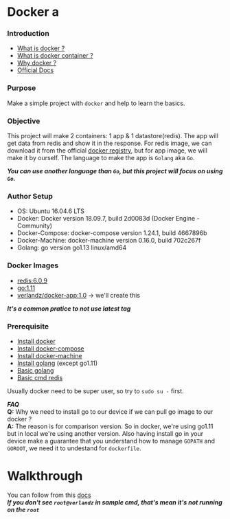 # Docker a

### Introduction
- [What is docker ?](https://opensource.com/resources/what-docker) 
- [What is docker container ?](https://www.sdxcentral.com/containers/definitions/what-is-docker-container/)
- [Why docker ?](https://www.docker.com/why-docker)
- [Official Docs](https://docs.docker.com/)

### Purpose
Make a simple project with `docker` and help to learn the basics.

### Objective
This project will make 2 containers: 1 app & 1 datastore(redis). The app will get data from redis and show it in the response. For redis image, we can download it from the official [docker registry](https://hub.docker.com/_/redis), but for app image, we will make it by ourself. The language to make the app is `Golang` aka `Go`. 

***You can use another language than `Go`, but this project will focus on using `Go`.***

### Author Setup
- OS: Ubuntu 16.04.6 LTS
- Docker: Docker version 18.09.7, build 2d0083d (Docker Engine - Community)
- Docker-Compose: docker-compose version 1.24.1, build 4667896b
- Docker-Machine: docker-machine version 0.16.0, build 702c267f
- Golang: go version go1.13 linux/amd64

### Docker Images
- [redis:6.0.9](https://hub.docker.com/layers/redis/library/redis/6.0.9/images/sha256-e4b1fffb060afd6f31955f7af1ac7e68270fdc3c4c798ec3a93def617c68f481?context=explore)
- [go:1.11](https://hub.docker.com/layers/golang/library/golang/1.11/images/sha256-cdb2c594a968289dcb9b7f6d3ec31820f9c9dc5687dd62ce8f34e923bd39a2b3?context=explore)
- [verlandz/docker-app:1.0](https://hub.docker.com/repository/docker/verlandz/docker-app) -> we'll create this

***It's a common pratice to not use latest tag***

### Prerequisite
- [Install docker](https://phoenixnap.com/kb/how-to-install-docker-on-ubuntu-18-04)
- [Install docker-compose](https://docs.docker.com/compose/install/)
- [Install docker-machine](https://docs.docker.com/machine/install-machine/)
- [Install golang](https://tecadmin.net/install-go-on-ubuntu/) (except go1.11)
- [Basic golang](https://golang.org/doc/)
- [Basic cmd redis](https://redis.io/)

Usually docker need to be super user, so try to `sudo su -` first.

***FAQ***<br>
**Q:** Why we need to install go to our device if we can pull go image to our docker ?<br>
**A:** The reason is for comparison version. So in docker, we're using go1.11 but in local we're using another version. Also having install go in your device make a guarantee that you understand how to manage `GOPATH` and `GOROOT`, we need it to undestand for `dockerfile`.

# Walkthrough
You can follow from this [docs](https://github.com/verlandz/docker/tree/master/docs)<br>
***If you don't see `root@verlandz` in sample cmd, that's mean it's not running on the `root`***
